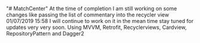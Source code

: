 "# MatchCenter" 
At the time of completion I am still working on some changes like passing the list of commentary into the recycler view 
01/07/2019 15:58
I will continue to work on it in the mean time stay tuned for updates very very soon.
Using MVVM, Retrofit, Recyclerviews, Cardview, RepositoryPattern and Dagger2

